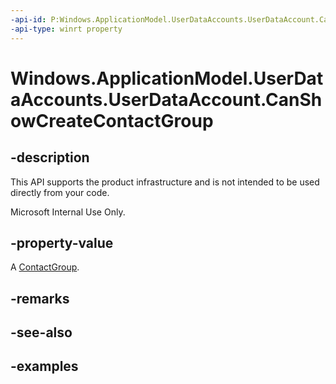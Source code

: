 ```yaml
---
-api-id: P:Windows.ApplicationModel.UserDataAccounts.UserDataAccount.CanShowCreateContactGroup
-api-type: winrt property
---
```


<!-- Property syntax.
public bool CanShowCreateContactGroup { get;  set; }
-->

# Windows.ApplicationModel.UserDataAccounts.UserDataAccount.CanShowCreateContactGroup

## -description
This API supports the product infrastructure and is not intended to be used directly from your code.

Microsoft Internal Use Only.

## -property-value
A [ContactGroup](../windows.applicationmodel.contacts/contactgroup.md).

## -remarks

## -see-also

## -examples
